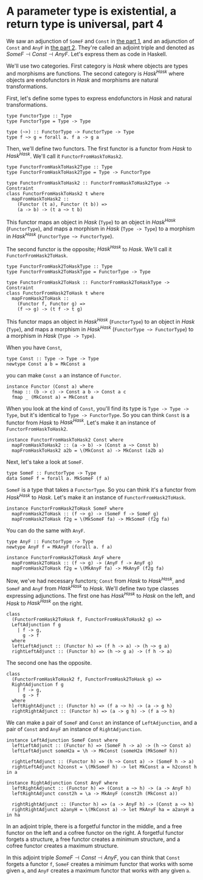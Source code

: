 # A parameter type is existential, a return type is universal, part 4

We saw an adjunction of `SomeF` and `Const` in [the part 1](../6/existential_universal1.html), and an adjunction of `Const` and `AnyF` in [the part 2](../6/existential_universal2.html). They're called an adjoint triple and denoted as $SomeF \dashv Const \dashv AnyF$. Let's express them as code in Haskell.

We'll use two categories. First category is $Hask$ where objects are types and morphisms are functions. The second category is $Hask^{Hask}$ where objects are endofunctors in $Hask$ and morphisms are natural transformations.

First, let's define some types to express endofunctors in $Hask$ and natural transformations.

```
type FunctorType :: Type
type FunctorType = Type -> Type

type (~>) :: FunctorType -> FunctorType -> Type
type f ~> g = forall a. f a -> g a
```

Then, we'll define two functors. The first functor is a functor from $Hask$ to $Hask^{Hask}$. We'll call it `FunctorFromHaskToHask2`.

```
type FunctorFromHaskToHask2Type :: Type
type FunctorFromHaskToHask2Type = Type -> FunctorType

type FunctorFromHaskToHask2 :: FunctorFromHaskToHask2Type -> Constraint
class FunctorFromHaskToHask2 t where
  mapFromHaskToHask2 ::
    (Functor (t a), Functor (t b)) =>
    (a -> b) -> (t a ~> t b)
```

This functor maps an object in $Hask$ (`Type`) to an object in $Hask^{Hask}$ (`FunctorType`), and maps a morphism in $Hask$ (`Type -> Type`) to a morphism in $Hask^{Hask}$ (`FunctorType ~> FunctorType`).

The second functor is the opposite; $Hask^{Hask}$ to $Hask$. We'll call it `FunctorFromHask2ToHask`.

```
type FunctorFromHask2ToHaskType :: Type
type FunctorFromHask2ToHaskType = FunctorType -> Type

type FunctorFromHask2ToHask :: FunctorFromHask2ToHaskType -> Constraint
class FunctorFromHask2ToHask t where
  mapFromHask2ToHask ::
    (Functor f, Functor g) =>
    (f ~> g) -> (t f -> t g)
```

This functor maps an object in $Hask^{Hask}$ (`FunctorType`) to an object in $Hask$ (`Type`), and maps a morphism in $Hask^{Hask}$ (`FunctorType ~> FunctorType`) to a morphism in $Hask$ (`Type -> Type`).

When you have `Const`,

```
type Const :: Type -> Type -> Type
newtype Const a b = MkConst a
```

you can make `Const a` an instance of `Functor`.

```
instance Functor (Const a) where
  fmap :: (b -> c) -> Const a b -> Const a c
  fmap _ (MkConst a) = MkConst a
```

When you look at the kind of `Const`, you'll find its type is `Type -> Type -> Type`, but it's identical to `Type -> FunctorType`. So you can think `Const` is a functor from $Hask$ to $Hask^{Hask}$. Let's make it an instance of `FunctorFromHaskToHask2`.

```
instance FunctorFromHaskToHask2 Const where
  mapFromHaskToHask2 :: (a -> b) -> (Const a ~> Const b)
  mapFromHaskToHask2 a2b = \(MkConst a) -> MkConst (a2b a)
```

Next, let's take a look at `SomeF`.

```
type SomeF :: FunctorType -> Type
data SomeF f = forall a. MkSomeF (f a)
```

`SomeF` is a type that takes a `FunctorType`. So you can think it's a functor from $Hask^{Hask}$ to $Hask$. Let's make it an instance of `FunctorFromHask2ToHask`.

```
instance FunctorFromHask2ToHask SomeF where
  mapFromHask2ToHask :: (f ~> g) -> (SomeF f -> SomeF g)
  mapFromHask2ToHask f2g = \(MkSomeF fa) -> MkSomeF (f2g fa)
```

You can do the same with `AnyF`.

```
type AnyF :: FunctorType -> Type
newtype AnyF f = MkAnyF (forall a. f a)

instance FunctorFromHask2ToHask AnyF where
  mapFromHask2ToHask :: (f ~> g) -> (AnyF f -> AnyF g)
  mapFromHask2ToHask f2g = \(MkAnyF fa) -> MkAnyF (f2g fa)
```

Now, we've had necessary functors; `Const` from $Hask$ to $Hask^{Hask}$, and `SomeF` and `AnyF` from $Hask^{Hask}$ to $Hask$. We'll define two type classes expressing adjunctions. The first one has $Hask^{Hask}$ to $Hask$ on the left, and $Hask$ to $Hask^{Hask}$ on the right.

```
class
  (FunctorFromHask2ToHask f, FunctorFromHaskToHask2 g) =>
  LeftAdjunction f g
    | f -> g,
      g -> f
  where
  leftLeftAdjunct :: (Functor h) => (f h -> a) -> (h ~> g a)
  rightLeftAdjunct :: (Functor h) => (h ~> g a) -> (f h -> a)
```

The second one has the opposite.

```
class
  (FunctorFromHaskToHask2 f, FunctorFromHask2ToHask g) =>
  RightAdjunction f g
    | f -> g,
      g -> f
  where
  leftRightAdjunct :: (Functor h) => (f a ~> h) -> (a -> g h)
  rightRightAdjunct :: (Functor h) => (a -> g h) -> (f a ~> h)
```

We can make a pair of `SomeF` and `Const` an instance of `LeftAdjunction`, and a pair of `Const` and `AnyF` an instance of `RightAdjunction`.

```
instance LeftAdjunction SomeF Const where
  leftLeftAdjunct :: (Functor h) => (SomeF h -> a) -> (h ~> Const a)
  leftLeftAdjunct someH2a = \h -> MkConst (someH2a (MkSomeF h))

  rightLeftAdjunct :: (Functor h) => (h ~> Const a) -> (SomeF h -> a)
  rightLeftAdjunct h2const = \(MkSomeF h) -> let MkConst a = h2const h in a

instance RightAdjunction Const AnyF where
  leftRightAdjunct :: (Functor h) => (Const a ~> h) -> (a -> AnyF h)
  leftRightAdjunct const2h = \a -> MkAnyF (const2h (MkConst a))

  rightRightAdjunct :: (Functor h) => (a -> AnyF h) -> (Const a ~> h)
  rightRightAdjunct a2anyH = \(MkConst a) -> let MkAnyF ha = a2anyH a in ha
```

In an adjoint triple, there is a forgetful functor in the middle, and a free functor on the left and a cofree functor on the right. A forgetful functor forgets a structure, a free functor creates a minimum structure, and a cofree functor creates a maximum structure.

In this adjoint triple $SomeF \dashv Const \dashv AnyF$, you can think that `Const` forgets a functor `f`, `SomeF` creates a minimum functor that works with some given `a`, and `AnyF` creates a maximum functor that works with any given `a`.
